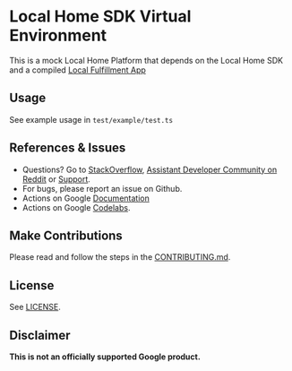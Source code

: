 # Local Home SDK Virtual Environment

This is a mock Local Home Platform that depends on the Local Home SDK and a compiled [Local Fulfillment App](https://github.com/actions-on-google/smart-home-local)

## Usage

See example usage in `test/example/test.ts`

## References & Issues

- Questions? Go to [StackOverflow](https://stackoverflow.com/questions/tagged/actions-on-google), [Assistant Developer Community on Reddit](https://www.reddit.com/r/GoogleAssistantDev/) or [Support](https://developers.google.com/assistant/support).
- For bugs, please report an issue on Github.
- Actions on Google [Documentation](https://developers.google.com/assistant)
- Actions on Google [Codelabs](https://codelabs.developers.google.com/?cat=Assistant).

## Make Contributions

Please read and follow the steps in the [CONTRIBUTING.md](CONTRIBUTING.md).

## License

See [LICENSE](LICENSE).

## Disclaimer

**This is not an officially supported Google product.**
